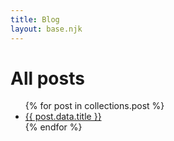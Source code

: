 ```yaml
---
title: Blog
layout: base.njk
---
```


# All posts

<ul>
{% for post in collections.post %}
<li>
  <a href="{{ post.url }}">{{ post.data.title }}</a>
</li>
{% endfor %}
</ul>
